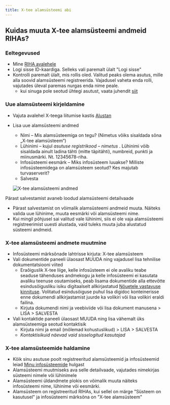 ```yaml
---
title: X-tee alamsüsteemi abi
---
```


## Kuidas muuta X-tee alamsüsteemi andmeid RIHAs?

### Eeltegevused

- Mine [RIHA avalehele](https://www.riha.ee/)
- Logi sisse ID-kaardiga. Selleks vali paremalt ülalt "Logi sisse"
- Kontrolli paremalt ülalt, mis rollis oled. Valitud peaks olema asutus, mille alla soovid alamsüsteemi registreerida. Vajadusel vaheta enda rolli, vajutades üleval paremas nurgas enda nime peale.
  - kui sinuga pole seotud ühtegi asutust, vaata juhendit [siit](/RIHA-oigused-haldamine) 

### Uue alamsüsteemi kirjeldamine

- Vajuta avalehel X-teega liitumise kastis [Alustan](https://www.riha.ee/Kirjelda/Uus)
- Lisa uue alamsüsteemi andmed
  - Nimi – Mis alamsüsteemiga on tegu? (Nimetus võiks sisaldada sõna „X-tee alamsüsteem“)
  - Lühinimi – kujul *_asutuse registrikood – nimetus_* . Lühinimi võib sisaldada ainult ladina tähti (mitte täpitähti), numbreid, punkti ja miinusmärki. Nt. 12345678-riha.
  - Infosüsteemi eesmärk – Miks infosüsteem luuakse? Milliste infosüsteemidega on alamsüsteem seotud? Kes majutab turvaserverit?
  - Salvesta

  ![X-tee alamsüsteemi andmed](assets/images/data/x-tee-alamsüsteemi-andmed.png "X-tee alamsüsteemi andmed RIHAs")

Pärast salvestamist avaneb loodud alamsüsteemi detailvaade

- Pärast salvestamist on võimalik alamsüsteemi andmeid muuta. Näiteks valida uue lühinime, muuta eesmärki või alamsüsteemi nime.
- Kui mingil põhjusel sai valitud vale lühinimi, siis ei ole vaja alamsüsteemi registreerimist uuesti alustada, vaid tuleks muuta juba alustatud süsteemi andmeid.

### X-tee alamsüsteemi andmete muutmine

- Infosüsteemi märksõnade lahtrisse kirjuta: X-tee alamsüsteem
- Vali dokumentide paneeli ülaosast MUUDA ning vajadusel lisa tehnilise dokumentatsiooni viited
  - Eraõiguslik X-tee liige, kelle infosüsteem ei ole avaliku teabe seaduse tähenduses andmekogu ja kelle infosüsteemi ei kasutata avaliku teenuse osutamiseks, peab lisama dokumentide alla ettevõtte esindusõigusliku isiku digitaalselt allkirjastatud [Nõuetele vastavuse kinnituse](https://www.ria.ee/public/x_tee/xtee_nouetele_vastavus_kinnitus.pdf). Volitatud esindusõiguse puhul lisa digidoc konteinerisse enne dokumendi allkirjastamist juurde ka volikiri või lisa volikiri eraldi failina.
  - Kirjuta dokumendi nimi ja veebiviide või lisa dokument manusena > LISA > SALVESTA
- Vali kontaktide paneeli ülaosast MUUDA ning lisa vähemalt üks alamsüsteemiga seotud kontaktisik
  - Kirjuta nimi ja email (mõlemad kohustuslikud) > LISA > SALVESTA
  - _Kontaktisikuid näevad vaid sisselogitud kasutajad_

### X-tee alamsüsteemide haldamine

- Kõik sinu asutuse poolt registreeritud alamsüsteemid ja infosüsteemid leiad [Minu infosüsteemide](https://www.riha.ee/Kirjelda) hulgast
- Alamsüsteemi muutmiseks ava selle detailvaade, vajutades nimekirjas süsteemi nimele või lühinimele 
- Alamsüsteemi üldandmete plokis on võimalik muuta näiteks infosüsteemi nime, lühinime või eesmärki. 
- Alamsüsteem on registreeritud RIHAs, kui sellel on märge "Süsteem on kasutusel" ja infosüsteemi märksõna on "X-tee alamsüsteem"

